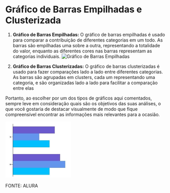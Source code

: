 # Gráfico de Barras Empilhadas e Clusterizada

1. **Gráfico de Barras Empilhadas:** O gráfico de barras empilhadas é usado para comparar a contribuição de diferentes categorias em um todo. As barras são empilhadas uma sobre a outra, representando a totalidade do valor, enquanto as diferentes cores nas barras representam as categorias individuais.
![Gráfico de Barras Empilhadas](/ESTATISTICA/ASSETS/gráficosDeBarrasEmpilhados.png)

2. **Gráfico de Barras Clusterizadas:** O gráfico de barras clusterizadas é usado para fazer comparações lado a lado entre diferentes categorias. As barras são agrupadas em clusters, cada um representando uma categoria, e são organizadas lado a lado para facilitar a comparação entre elas

Portanto, ao escolher por um dos tipos de gráficos aqui comentados, sempre leve em consideração quais são os objetivos das suas análises, o que você gostaria de destacar visualmente de modo que fique compreensível encontrar as informações mais relevantes para a ocasião.

![Grafico de Barras](/ESTATISTICA/ASSETS/graficoDeBarras.png)

FONTE: ALURA
